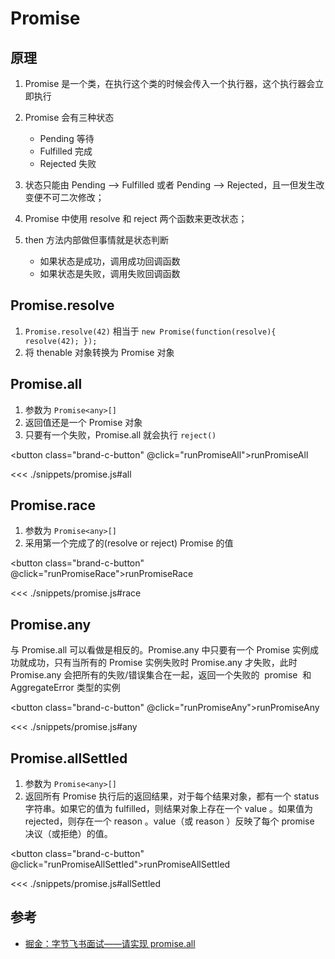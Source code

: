 # Promise

<script setup>
import { runPromiseAll, runPromiseRace, runPromiseAny,runPromiseAllSettled } from './snippets/promise.js';
</script>

## 原理

1. Promise 是一个类，在执行这个类的时候会传入一个执行器，这个执行器会立即执行
2. Promise 会有三种状态

   - Pending 等待
   - Fulfilled 完成
   - Rejected 失败

3. 状态只能由 Pending --> Fulfilled 或者 Pending --> Rejected，且一但发生改变便不可二次修改；
4. Promise 中使用 resolve 和 reject 两个函数来更改状态；
5. then 方法内部做但事情就是状态判断
   - 如果状态是成功，调用成功回调函数
   - 如果状态是失败，调用失败回调函数

## Promise.resolve

1. `Promise.resolve(42)` 相当于 `new Promise(function(resolve){ resolve(42); });`
2. 将 thenable 对象转换为 Promise 对象

## Promise.all

1. 参数为 `Promise<any>[]`
2. 返回值还是一个 Promise 对象
3. 只要有一个失败，Promise.all 就会执行 `reject()`

<button class="brand-c-button" @click="runPromiseAll">runPromiseAll</button>

<<< ./snippets/promise.js#all

## Promise.race

1. 参数为 `Promise<any>[]`
2. 采用第一个完成了的(resolve or reject) Promise 的值

<button class="brand-c-button" @click="runPromiseRace">runPromiseRace</button>

<<< ./snippets/promise.js#race

## Promise.any

与 Promise.all 可以看做是相反的。Promise.any 中只要有一个 Promise 实例成功就成功，只有当所有的 Promise 实例失败时 Promise.any 才失败，此时 Promise.any 会把所有的失败/错误集合在一起，返回一个失败的  promise  和 AggregateError 类型的实例

<button class="brand-c-button" @click="runPromiseAny">runPromiseAny</button>

<<< ./snippets/promise.js#any

## Promise.allSettled

1. 参数为 `Promise<any>[]`
2. 返回所有 Promise 执行后的返回结果，对于每个结果对象，都有一个 status 字符串。如果它的值为 fulfilled，则结果对象上存在一个 value 。如果值为 rejected，则存在一个 reason 。value（或 reason ）反映了每个 promise 决议（或拒绝）的值。

<button class="brand-c-button" @click="runPromiseAllSettled">runPromiseAllSettled</button>

<<< ./snippets/promise.js#allSettled

## 参考

- [掘金：字节飞书面试——请实现 promise.all](https://juejin.cn/post/7069805387490263047)
